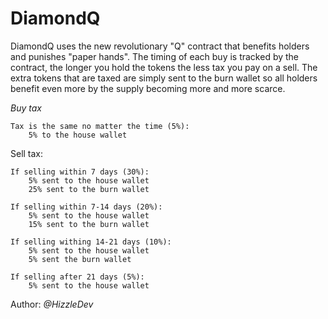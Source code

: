 # DiamondQ

 DiamondQ uses the new revolutionary "Q" contract that benefits holders
 and punishes "paper hands". The timing of each buy is tracked by the
 contract, the longer you hold the tokens the less tax you pay on a sell.
 The extra tokens that are taxed are simply sent to the burn wallet so all
 holders benefit even more by the supply becoming more and more scarce.

 *Buy tax*
 ```
 Tax is the same no matter the time (5%):
     5% to the house wallet
 ```    
     
 Sell tax:
 ```
 If selling within 7 days (30%):
     5% sent to the house wallet
     25% sent to the burn wallet
     
 If selling within 7-14 days (20%):
     5% sent to the house wallet
     15% sent to the burn wallet
     
 If selling withing 14-21 days (10%):
     5% sent to the house wallet
     5% sent the burn wallet
     
 If selling after 21 days (5%):
     5% sent to the house wallet
 ```

 Author: _@HizzleDev_
